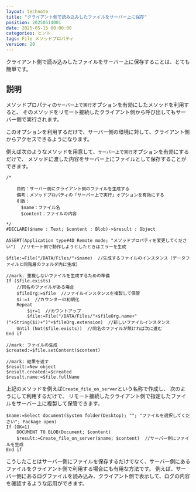 ```yaml
---
layout: technote
title: "クライアント側で読み込みしたファイルをサーバー上に保存"
position: 20250514001
date: 2025-05-15 00:00:00
categories: ヒント
tags: File メソッドプロパティ
version: 20
---
```


クライアント側で読み込みしたファイルをサーバー上に保存することは、とても簡単です。

<!--more-->

## 説明

メソッドプロパティの`サーバー上で実行`オプションを有効にしたメソッドを利用すると、
そのメソッドをリモート接続したクライアント側から呼び出してもサーバー側で実行されます。

このオプションを利用するだけで、サーバー側の環境に対して、クライアント側からアクセスできるようになります。

例えば次のようなメソッドを用意して、`サーバー上で実行`オプションを有効にするだけで、
メソッドに渡した内容をサーバー上にファイルとして保存することができます。

```4d
/*
	
	目的：サーバー側にクライアント側のファイルを生成する
	備考：メソッドプロパティの「サーバー上で実行」オプションを有効にする
	引数：
	　$name：ファイル名
	　$content：ファイルの内容
	
*/
#DECLARE($name : Text; $content : Blob)->$result : Object

ASSERT(Application type#4D Remote mode; "メソッドプロパティを変更してください")  //リモート側で動作しようとしたときはエラーを生成

$file:=File("/DATA/Files/"+$name)  //生成するファイルのインスタンス（データファイルと同階層のフォルダ内に生成）

//mark: 重複しないファイルを生成するための準備
If ($file.exists)
	//同名のファイルがある場合
	$fileOrg:=$file  //ファイルインスタンスを複製して保管
	$i:=1  //カウンターの初期化
	Repeat 
		$i+=1  //カウントアップ
		$file:=File("/DATA/Files/"+$fileOrg.name+"("+String($i)+")"+$fileOrg.extension)  //新しいファイルインスタンス
	Until (Not($file.exists))  //同名のファイルが無ければ次に進む
End if 

//mark: ファイルの生成
$created:=$file.setContent($content)

//mark: 結果を返す
$result:=New object
$result.created:=$created
$result.name:=$file.fullName

```

上記のメソッドを例えば`Create_file_on_server`という名称で作成し、
次のようにして利用するだけで、
リモート接続したクライアント側で指定したファイルをサーバー上に複製して保管できます。

```4d
$name:=Select document(System folder(Desktop); ""; "ファイルを選択してください"; Package open)
If (OK=1)
	DOCUMENT TO BLOB(Document; $content)
	$result:=Create_file_on_server($name; $content)  //サーバー側にファイルを生成
End if 
```

こうしたことはサーバー側にファイルを保存するだけでなく、サーバー側にあるファイルをクライアント側で利用する場合にも有用な方法です。
例えば、サーバー側にあるログファイルを読み込み、クライアント側で表示して、ログの内容を確認するような応用ができます。

